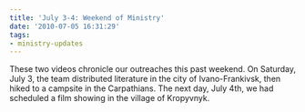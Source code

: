 ```yaml
---
title: 'July 3-4: Weekend of Ministry'
date: '2010-07-05 16:31:29'
tags:
- ministry-updates
---
```


These two videos chronicle our outreaches this past weekend. On Saturday, July 3, the team distributed literature in the city of Ivano-Frankivsk, then hiked to a campsite in the Carpathians. The next day, July 4th, we had scheduled a film showing in the village of Kropyvnyk.

<object width="450" height="273"><param name="movie" value="http://www.youtube.com/v/_JEnJ1zjEvA&amp;hl=en_US&amp;fs=1"></param><param name="allowFullScreen" value="true"></param><param name="allowscriptaccess" value="always"></param><embed src="http://www.youtube.com/v/_JEnJ1zjEvA&amp;hl=en_US&amp;fs=1" type="application/x-shockwave-flash" allowscriptaccess="always" allowfullscreen="true" width="450" height="273"></embed></object>

<object width="450" height="273"><param name="movie" value="http://www.youtube.com/v/W-s69FhywA0&amp;hl=en_US&amp;fs=1"></param><param name="allowFullScreen" value="true"></param><param name="allowscriptaccess" value="always"></param><embed src="http://www.youtube.com/v/W-s69FhywA0&amp;hl=en_US&amp;fs=1" type="application/x-shockwave-flash" allowscriptaccess="always" allowfullscreen="true" width="450" height="273"></embed></object>
 
